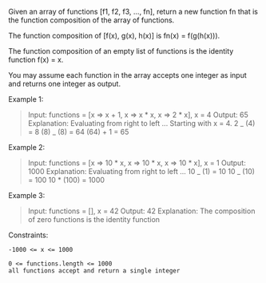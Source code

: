 Given an array of functions [f1, f2, f3, ..., fn], return a new function fn that is the function composition of the array of functions.

The function composition of [f(x), g(x), h(x)] is fn(x) = f(g(h(x))).

The function composition of an empty list of functions is the identity function f(x) = x.

You may assume each function in the array accepts one integer as input and returns one integer as output.

Example 1:

> Input: functions = [x => x + 1, x => x * x, x => 2 * x], x = 4
> Output: 65
> Explanation:
> Evaluating from right to left ...
> Starting with x = 4.
> 2 _ (4) = 8
> (8) _ (8) = 64
> (64) + 1 = 65

Example 2:

> Input: functions = [x => 10 * x, x => 10 * x, x => 10 * x], x = 1
> Output: 1000
> Explanation:
> Evaluating from right to left ...
> 10 _ (1) = 10
> 10 _ (10) = 100
> 10 \* (100) = 1000

Example 3:

> Input: functions = [], x = 42
> Output: 42
> Explanation:
> The composition of zero functions is the identity function

Constraints:

    -1000 <= x <= 1000

    0 <= functions.length <= 1000
    all functions accept and return a single integer

